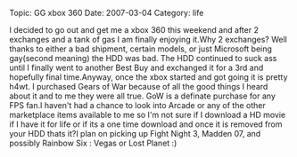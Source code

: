 Topic: GG xbox 360
Date: 2007-03-04
Category: life

I decided to go out and get me a xbox 360 this weekend and after 2 exchanges and a tank of gas I am finally enjoying it.Why 2 exchanges? Well thanks to either a bad shipment, certain models, or just Microsoft being gay(second meaning) the HDD was bad. The HDD continued to suck ass until I finally went to another Best Buy and exchanged it for a 3rd and hopefully final time.Anyway, once the xbox started and got going it is pretty h4wt. I purchased Gears of War because of all the good things I heard about it and to me they were all true. GoW is a definate purchase for any FPS fan.I haven't had a chance to look into Arcade or any of the other marketplace items available to me so I'm not sure if I download a HD movie if I have it for life or if its a one time download and once it is removed from your HDD thats it?I plan on picking up Fight Night 3, Madden 07, and possibly Rainbow Six : Vegas or Lost Planet :)


